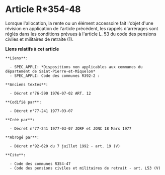 # Article R*354-48

Lorsque l'allocation, la rente ou un élément accessoire fait l'objet d'une révision en application de l'article précédent,
les rappels d'arrérages sont réglés dans les conditions prévues à l'article L. 53 du code des pensions civiles et militaires
de retraite (1).

**Liens relatifs à cet article**

	**Liens**:

	  - SPEC_APPLI: *Dispositions non applicables aux communes du département de Saint-Pierre-et-Miquelon*
	  - SPEC_APPLI: Code des communes R392-2 :

	**Anciens textes**:

	  - Décret n°76-590 1976-07-02 ART. 12

	**Codifié par**:

	  - Décret n°77-241 1977-03-07

	**Créé par**:

	  - Décret n°77-241 1977-03-07 JORF et JONC 18 Mars 1977

	**Abrogé par**:

	  - Décret n°92-620 du 7 juillet 1992 - art. 19 (V)

	**Cite**:

	  - Code des communes R354-47
	  - Code des pensions civiles et militaires de retrait - art. L53 (V)
